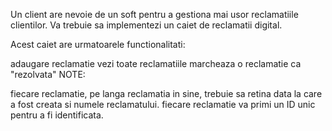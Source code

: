 Un client are nevoie de un soft pentru a gestiona mai usor reclamatiile clientilor. Va trebuie sa implementezi un caiet de reclamatii digital.

Acest caiet are urmatoarele functionalitati:

adaugare reclamatie
vezi toate reclamatiile
marcheaza o reclamatie ca "rezolvata"
NOTE:

fiecare reclamatie, pe langa reclamatia in sine, trebuie sa retina data la care a fost creata si numele reclamatului.
fiecare reclamatie va primi un ID unic pentru a fi identificata.